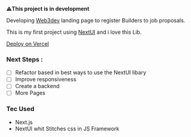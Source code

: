 **⚠️This project is in development**

Developing [Web3dev](https://www.web3dev.com.br/) landing page to register Builders to job proposals.

This is my first project using [NextUI](https://nextui.org/) and i love this Lib.

[Deploy on Vercel](web3dev-profile-page.vercel.app)

### Next Steps : 

- [ ] Refactor based in best ways to use the NextUI libary
- [ ] Improve responsiveness
- [ ] Create a backend
- [ ] More Pages

### Tec Used

- Next.js
- NextUI whit Stitches css in JS Framework
